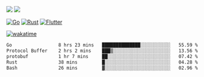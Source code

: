 [![](https://img.shields.io/badge/Windows_11-Pro-292e33?style=flat-square&logo=windows&logoColor=ffffff)](https://www.microsoft.com/en-us/windows/)
[![](https://img.shields.io/badge/macOS-Sonoma-292e33?style=flat-square&logo=apple&logoColor=ffffff)](https://www.apple.com/macbook-pro/) 

[![Go](https://img.shields.io/badge/-Go-DEA584?style=flat&logo=go&logoColor=000000)](https://golang.org/)
[![Rust](https://img.shields.io/badge/-Rust-DEA584?style=flat&logo=rust&logoColor=000000)](https://www.rust-lang.org)
[![Flutter](https://img.shields.io/badge/-Flutter-DEA584?style=flat&logo=flutter&logoColor=000000)](https://flutter.dev/)

[![wakatime](https://wakatime.com/badge/user/9bb0c784-91ca-4b5c-8e9c-b13ece0f7b09.svg)](https://wakatime.com/@9bb0c784-91ca-4b5c-8e9c-b13ece0f7b09)


<!--START_SECTION:waka-->

```txt
Go                 8 hrs 23 mins   ██████████████░░░░░░░░░░░   55.59 %
Protocol Buffer    2 hrs 2 mins    ███▒░░░░░░░░░░░░░░░░░░░░░   13.56 %
protobuf           1 hr 7 mins     ██░░░░░░░░░░░░░░░░░░░░░░░   07.42 %
Rust               38 mins         █░░░░░░░░░░░░░░░░░░░░░░░░   04.28 %
Bash               26 mins         ▓░░░░░░░░░░░░░░░░░░░░░░░░   02.96 %
```

<!--END_SECTION:waka-->
